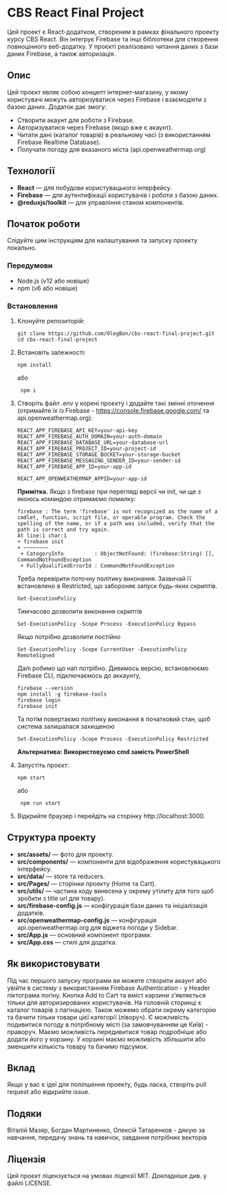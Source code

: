 # CBS React Final Project

Цей проект є React-додатком, створеним в рамках фінального проекту курсу CBS React. Він інтегрує Firebase та інші бібліотеки для створення повноцінного веб-додатку. У проєкті реалізовано читання даних з бази даних Firebase, а також авторизація.

## Опис

Цей проєкт являє собою концепт інтернет-магазину, у якому користувачі можуть авторизуватися через Firebase і взаємодіяти з базою даних. Додаток дає змогу:

- Створити акаунт для роботи з Firebase.
- Авторизуватися через Firebase (якщо вже є акаунт).
- Читати дані (каталог товарів) в реальному часі (з використанням Firebase Realtime Database).
- Получати погоду для вказаного міста (api.openweathermap.org)

## Технології

- **React** — для побудови користувацького інтерфейсу.
- **Firebase** — для аутентифікації користувачів і роботи з базою даних.
- **@reduxjs/toolkit** — для управління станом компонентів.

## Початок роботи

Слідуйте цим інструкціям для налаштування та запуску проекту локально.

### Передумови

- Node.js (v12 або новіше)
- npm (v6 або новіше)

### Встановлення

1. Клонуйте репозиторій:

   ```
   git clone https://github.com/OlegBon/cbs-react-final-project.git
   cd cbs-react-final-project
   ```

2. Встановіть залежності:

   ```
   npm install
   ```

   або

   ```
    npm i
   ```

3. Створіть файл .env у корені проєкту і додайте такі змінні оточення (отримайте їх із Firebase - https://console.firebase.google.com/ та api.openweathermap.org):

   ```
   REACT_APP_FIREBASE_API_KEY=your-api-key
   REACT_APP_FIREBASE_AUTH_DOMAIN=your-auth-domain
   REACT_APP_FIREBASE_DATABASE_URL=your-database-url
   REACT_APP_FIREBASE_PROJECT_ID=your-project-id
   REACT_APP_FIREBASE_STORAGE_BUCKET=your-storage-bucket
   REACT_APP_FIREBASE_MESSAGING_SENDER_ID=your-sender-id
   REACT_APP_FIREBASE_APP_ID=your-app-id

   REACT_APP_OPENWEATHERMAP_APPID=your-app-id
   ```

   **Примітка.** Якщо з firebase при перегляді версіі чи init, чи ще з якоюсь командою отримаємо помилку:

   ```
   firebase : The term 'firebase' is not recognized as the name of a cmdlet, function, script file, or operable program. Check the spelling of the name, or if a path was included, verify that the path is correct and try again.
   At line:1 char:1
   + firebase init
   + ~~~~~~~~
    + CategoryInfo          : ObjectNotFound: (firebase:String) [], CommandNotFoundException
    + FullyQualifiedErrorId : CommandNotFoundException
   ```

   Треба перевірити поточну політику виконання. Зазвичай її встановлено в Restricted, що забороняє запуск будь-яких скриптів.

   ```
   Get-ExecutionPolicy
   ```

   Тимчасово дозволити виконання скриптів

   ```
   Set-ExecutionPolicy -Scope Process -ExecutionPolicy Bypass
   ```

   Якщо потрібно дозволити постійно

   ```
   Set-ExecutionPolicy -Scope CurrentUser -ExecutionPolicy RemoteSigned
   ```

   Далі робимо що нап потрібно. Дивимось версію, встановлюємо Firebase CLI, підключаємось до аккаунту,

   ```
   firebase --version
   npm install -g firebase-tools
   firebase login
   firebase init
   ```

   Та потім повертаємо політику виконання в початковий стан, щоб система залишалася захищеною

   ```
   Set-ExecutionPolicy -Scope Process -ExecutionPolicy Restricted
   ```

   **Альтернатива: Використовуємо cmd замість PowerShell**

4. Запустіть проєкт:

   ```
   npm start
   ```

   або

   ```
    npm run start
   ```

5. Відкрийте браузер і перейдіть на сторінку http://localhost:3000.

## Структура проекту

- **src/assets/** — фото для проекту.
- **src/components/** — компоненти для відображення користувацького інтерфейсу.
- **src/data/** — store та reducers.
- **src/Pages/** — сторінки проекту (Home та Cart).
- **src/utils/** — частина коду винесена у окрему утілиту для того щоб зробити з title url для товару).
- **src/firebase-config.js** — конфігурація бази даних та ініціалізація додатків.
- **src/openweathermap-config.js** — конфігурація api.openweathermap.org для віджета погоди у Sidebar.
- **src/App.js** — основний компонент програми.
- **src/App.css** — стилі для додатка.

## Як використовувати

Під час першого запуску програми ви можете створити акаунт або увійти в систему з використанням Firebase Authentication - у Header піктограма логіну.
Кнопка Add to Cart та вміст карзини з'являється тільки для авторизированих користувачів. На головній сторинці є каталог товарів з пагінацією. Також можемо обрати окрему категорію та бачити тільки товари цієї категорії (ліворуч). Є можливість подивитися погоду в потрібному місті (за замовчуванням це Київ) - праворуч. Маємо можливість передивитися товар подробніше або додати його у корзину. У корзині маємо можливість збільшити або зменшити кількість товару та бачимо підсумок.

## Вклад

Якщо у вас є ідеї для поліпшення проекту, будь ласка, створіть pull request або відкрийте issue.

## Подяки

Віталій Мазяр, Богдан Мартиненко, Олексій Татаренков - дякую за навчання, передачу знань та навичок, завдання потрібних векторів

## Ліцензія

Цей проєкт ліцензується на умовах ліцензії MIT. Докладніше див. у файлі LICENSE.
